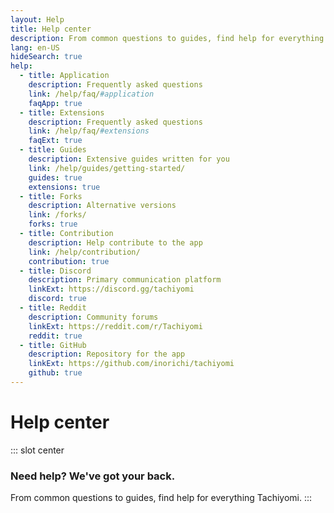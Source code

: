 ```yaml
---
layout: Help
title: Help center
description: From common questions to guides, find help for everything Tachiyomi.
lang: en-US
hideSearch: true
help:
  - title: Application
    description: Frequently asked questions
    link: /help/faq/#application
    faqApp: true
  - title: Extensions
    description: Frequently asked questions
    link: /help/faq/#extensions
    faqExt: true
  - title: Guides
    description: Extensive guides written for you
    link: /help/guides/getting-started/
    guides: true
    extensions: true
  - title: Forks
    description: Alternative versions
    link: /forks/
    forks: true
  - title: Contribution
    description: Help contribute to the app
    link: /help/contribution/
    contribution: true
  - title: Discord
    description: Primary communication platform
    linkExt: https://discord.gg/tachiyomi
    discord: true
  - title: Reddit
    description: Community forums
    linkExt: https://reddit.com/r/Tachiyomi
    reddit: true
  - title: GitHub
    description: Repository for the app
    linkExt: https://github.com/inorichi/tachiyomi
    github: true
---
```


# Help center

::: slot center
### Need help? We've got your back.
From common questions to guides, find help for everything Tachiyomi.
:::